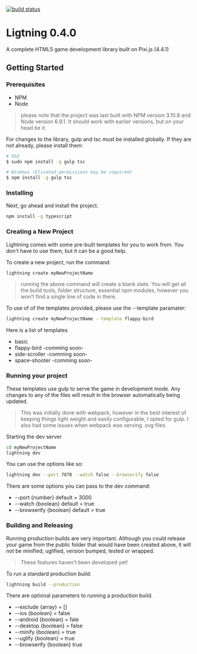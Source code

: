 [![build status](https://gitlab.com/Sprite-Storm/lightning/badges/dev/build.svg)](https://gitlab.com/Sprite-Storm/lightning/commits/dev)


# Ligtning 0.4.0

A complete HTML5 game development library built on Pixi.js (4.4.1)

## Getting Started

### Prerequisites

- NPM
- Node
> please note that the project was last built with NPM version 3.10.8 and Node version 6.9.1. It should work with earlier versions, but on your head be it.

For changes to the library, gulp and tsc must be installed globally. If they are not already, please install them:

```sh
# OSX
$ sudo npm install -g gulp tsc

# Windows (Elivated permissions may be required)
$ npm install -g gulp tsc
```

### Installing

Next, go ahead and install the project.

```sh
npm install -g typescript
```

### Creating a New Project
Lightning comes with some pre-built templates for you to work from. You don't have to use them, but it can be a good help.

To create a new project, run the command:
```sh
lightning create myNewProjectName
```
> running the above command will create a blank slate. You will get all the build tools, folder structure, essential npm modules, however you won't find a single line of code in there.

To use of of the templates provided, please use the --template paramater:
```sh
lightning create myNewProjectName --template flappy-bird
```
Here is a list of templates
* basic
* flappy-bird -comming soon-
* side-scroller -comming soon-
* space-shooter -comming soon-


### Running your project
These templates use gulp to serve the game in development mode. Any changes to any of the files will result in the browser automatically being updated.

> This was initially done with webpack, however in the best interest of keeping things light weight and easily configurable, I opted for gulp. I also had some issues when webpack was serving .svg files.

Starting the dev server
```sh
cd myNewProjectName
lightning dev
```

You can use the options like so:
```sh
lightning dev --port 7878 --watch false --browserify false
```

There are some options you can pass to the dev command:
* --port {number} default = 3000
* --watch {boolean} default = true
* --browserify {boolean} default = true


### Building and Releasing
Running production builds are very important. Although you could release your game from the public folder that would have been created above, it will not be minified, uglified, version bumped, tested or wrapped.

> These features haven't been developed yet!

To run a standard production build:
```sh
lightning build --production
```

There are optional parameters to running a production build.
* --exclude {array} = []
* --ios {boolean} = false
* --android {boolean} = fale
* --desktop {boolean} = false
* --minify {boolean} = true
* --uglify {boolean} = true
* --browserify {boolean} true

